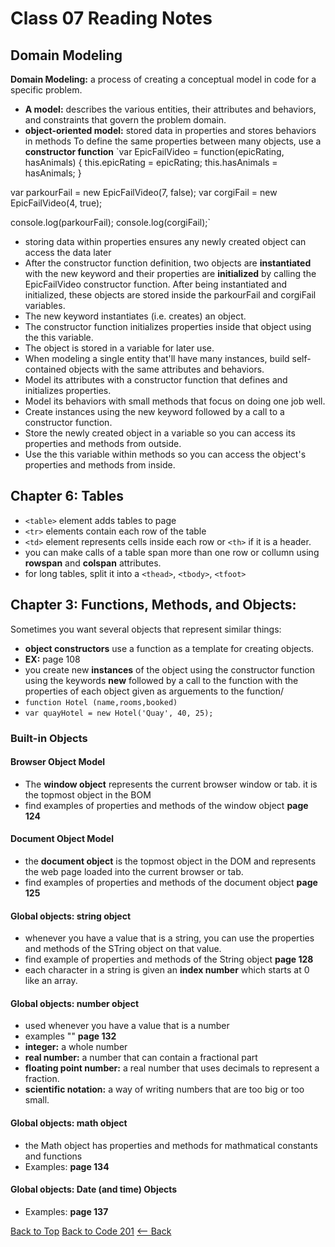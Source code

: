 # Class 07 Reading Notes

## Domain Modeling
**Domain Modeling:** a process of creating a conceptual model in code for a specific problem. 
- **A model:** describes the various entities, their attributes and behaviors, and constraints that govern the problem domain.
- **object-oriented model:** stored data in properties and stores behaviors in methods
To define the same properties between many objects, use a **constructor function**
`var EpicFailVideo = function(epicRating, hasAnimals) {
  this.epicRating = epicRating;
  this.hasAnimals = hasAnimals;
}

var parkourFail = new EpicFailVideo(7, false);
var corgiFail = new EpicFailVideo(4, true);

console.log(parkourFail);
console.log(corgiFail);`

- storing data within properties ensures any newly created object can access the data later
- After the constructor function definition, two objects are **instantiated** with the new keyword and their properties are **initialized** by calling the EpicFailVideo constructor function. After being instantiated and initialized, these objects are stored inside the parkourFail and corgiFail variables.
- The new keyword instantiates (i.e. creates) an object.
- The constructor function initializes properties inside that object using the this variable.
- The object is stored in a variable for later use.
- When modeling a single entity that'll have many instances, build self-contained objects with the same attributes and behaviors.
- Model its attributes with a constructor function that defines and initializes properties.
- Model its behaviors with small methods that focus on doing one job well.
- Create instances using the new keyword followed by a call to a constructor function.
- Store the newly created object in a variable so you can access its properties and methods from outside.
- Use the this variable within methods so you can access the object's properties and methods from inside.

## Chapter 6: Tables
- `<table>` element adds tables to page
- `<tr>` elements contain each row of the table
- `<td>` element represents cells inside each row or `<th>` if it is a header.
- you can make calls of a table span more than one row or collumn using **rowspan** and **colspan** attributes.
- for long tables, split it into a `<thead>`, `<tbody>`, `<tfoot>`

## Chapter 3: Functions, Methods, and Objects:
Sometimes you want several objects that represent similar things:
- **object constructors** use a function as a template for creating objects.
- **EX:** page 108
- you create new **instances** of the object using the constructor function using the keywords **new** followed by a call to the function with the properties of each object given as arguements to the function/
- `function Hotel (name,rooms,booked)`
- `var quayHotel = new Hotel('Quay', 40, 25);`
### Built-in Objects
#### Browser Object Model
- The **window object** represents the current browser window or tab. it is the topmost object in the BOM
- find examples of properties and methods of the window object **page 124**
#### Document Object Model
- the **document object** is the topmost object in the DOM and represents the web page loaded into the current browser or tab.
- find examples of properties and methods of the document object **page 125**
#### Global objects: string object
- whenever you have a value that is a string, you can use the properties and methods of the STring object on that value.
- find example of properties and methods of the String object **page 128**
- each character in a string is given an **index number** which starts at 0 like an array.
#### Global objects: number object
- used whenever you have a value that is a number
- examples "" **page 132**
- **integer:** a whole number
- **real number:** a number that can contain a fractional part
- **floating point number:** a real number that uses decimals to represent a fraction.
- **scientific notation:** a way of writing numbers that are too big or too small.
#### Global objects: math object
- the Math object has properties and methods for mathmatical constants and functions
- Examples: **page 134** 
#### Global objects: Date (and time) Objects
- Examples: **page 137**

[Back to Top](#) [Back to Code 201](code201notes.md) [<-- Back](README.md)